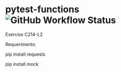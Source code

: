 # pytest-functions ![GitHub Workflow Status](https://img.shields.io/github/workflow/status/pauloeduard0/pytest-functions/Python%20application)
Exercise C214-L2


Requeriments: 

pip install requests

pip install mock
